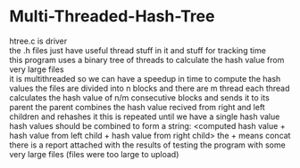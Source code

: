 # Multi-Threaded-Hash-Tree
htree.c is driver <br />
the .h files just have useful thread stuff in it and stuff for tracking time<br />
this program uses a binary tree of threads to calculate the hash value from very large files<br />
it is multithreaded so we can have a speedup in time to compute the hash values
the files are divided into n blocks and there are m thread 
each thread calculates the hash value of n/m consecutive blocks and sends it to its parent
the parent combines the hash value recived from right and left children and rehashes it
this is repeated until we have a single hash value
hash values should be combined to form a string: <computed hash value + hash value from left child + hash value from right child>
the + means concat
there is a report attached with the results of testing the program with some very large files (files were too large to upload)
